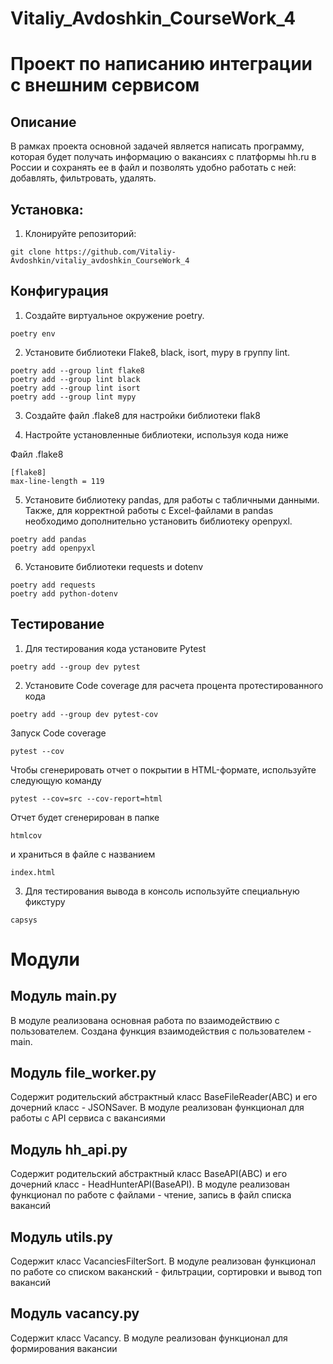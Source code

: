 # Vitaliy_Avdoshkin_CourseWork_4

# Проект по написанию интеграции с внешним сервисом

## Описание

В рамках проекта основной задачей является написать программу,
которая будет получать информацию о вакансиях с платформы hh.ru в России
и сохранять ее в файл и позволять удобно работать с ней: добавлять, фильтровать, удалять.

## Установка:

1. Клонируйте репозиторий:

```
git clone https://github.com/Vitaliy-Avdoshkin/vitaliy_avdoshkin_CourseWork_4
```
## Конфигурация
1. Создайте виртуальное окружение poetry.

```
poetry env
```

2. Установите библиотеки Flake8, black, isort, mypy в группу lint.

```commandline
poetry add --group lint flake8
poetry add --group lint black
poetry add --group lint isort
poetry add --group lint mypy
```

3. Создайте файл .flake8 для настройки библиотеки flak8


4. Настройте установленные библиотеки, используя кода ниже

Файл .flake8

```
[flake8]
max-line-length = 119
```

5. Установите библиотеку pandas, для работы с табличными данными.
Также, для корректной работы с Excel-файлами в pandas необходимо
дополнительно установить библиотеку openpyxl.
 
```
poetry add pandas
poetry add openpyxl
```

6. Установите библиотеки requests и dotenv
````commandline
poetry add requests
poetry add python-dotenv
````

## Тестирование

1. Для тестирования кода установите Pytest
```
poetry add --group dev pytest
```
2. Установите Code coverage для расчета процента протестированного кода
```
poetry add --group dev pytest-cov
```
Запуск Code coverage
```commandline
pytest --cov
```
Чтобы сгенерировать отчет о покрытии в HTML-формате, используйте следующую команду
```commandline
pytest --cov=src --cov-report=html
```
Отчет будет сгенерирован в папке
```
htmlcov
```
 и храниться в файле с названием 
```
index.html
```

3. Для тестирования вывода в консоль используйте специальную фикстуру
```
capsys
```

# Модули

## Модуль main.py
В модуле реализована основная работа по взаимодействию с пользователем. Создана функция взаимодействия с пользователем - main.

## Модуль file_worker.py

Содержит родительский абстрактный класс BaseFileReader(ABC) и его дочерний класс - JSONSaver.
В модуле реализован функционал для работы с API сервиса с вакансиями

## Модуль hh_api.py

Содержит родительский абстрактный класс BaseAPI(ABC) и его дочерний класс - HeadHunterAPI(BaseAPI).
В модуле реализован функционал по работе с файлами - чтение, запись в файл списка вакансий 

## Модуль utils.py

Содержит класс VacanciesFilterSort.
В модуле реализован функционал по работе со списком ваканский - фильтрации, сортировки и вывод топ вакансий

## Модуль vacancy.py

Содержит класс Vacancy.
В модуле реализован функционал для формирования вакансии






